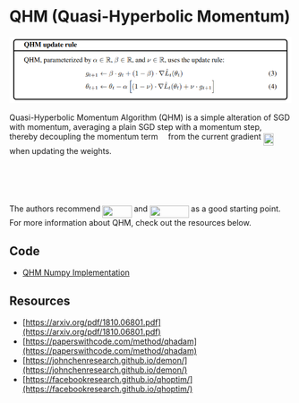# QHM (Quasi-Hyperbolic Momentum)

![QHM Update rule](doc/qhm_update_rule.PNG)

Quasi-Hyperbolic Momentum Algorithm (QHM) is a simple alteration of SGD with momentum, averaging a plain SGD step with a momentum step, thereby decoupling the momentum term <img src="tex/8217ed3c32a785f0b5aad4055f432ad8.svg?invert_in_darkmode" align=middle width=10.16555099999999pt height=22.831056599999986pt/> from the current gradient <img src="tex/f9acdf2e58c905cd2502b16cd0f720c9.svg?invert_in_darkmode" align=middle width=18.66446339999999pt height=22.465723500000017pt/> when updating the weights.

<p align="center"><img src="tex/693bbf447e9497167127d798d1d144cc.svg?invert_in_darkmode" align=middle width=193.39757085pt height=16.438356pt/></p>

<p align="center"><img src="tex/e59e9e7497e95821f127a65a4f975e55.svg?invert_in_darkmode" align=middle width=264.7863636pt height=16.438356pt/></p>

The authors recommend <img src="tex/ba749f44b6808f949e9a35e0236f98c8.svg?invert_in_darkmode" align=middle width=52.088957249999986pt height=21.18721440000001pt/> and <img src="tex/4d5efe3f0b61407442322e122c778e4b.svg?invert_in_darkmode" align=middle width=69.52622489999999pt height=22.831056599999986pt/> as a good starting point. For more information about QHM, check out the resources below.

## Code

- [QHM Numpy Implementation](code/qhm.py)

## Resources

- [https://arxiv.org/pdf/1810.06801.pdf](https://arxiv.org/pdf/1810.06801.pdf)
- [https://paperswithcode.com/method/qhadam](https://paperswithcode.com/method/qhadam)
- [https://johnchenresearch.github.io/demon/](https://johnchenresearch.github.io/demon/)
- [https://facebookresearch.github.io/qhoptim/](https://facebookresearch.github.io/qhoptim/)